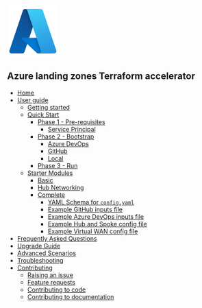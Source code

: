 <!-- markdownlint-disable first-line-h1 -->
![Azure logo](media/azure.svg)

## Azure landing zones Terraform accelerator

- [Home][wiki_home]
- [User guide][wiki_user_guide]
  - [Getting started][wiki_getting_started]
  - [Quick Start][wiki_quick_start]
    - [Phase 1 - Pre-requisites][wiki_quick_start_phase_1]
      - [Service Principal][wiki_quick_start_phase_1_service_principal]
    - [Phase 2 - Bootstrap][wiki_quick_start_phase_2]
      - [Azure DevOps][wiki_quick_start_phase_2_azure_devops]
      - [GitHub][wiki_quick_start_phase_2_github]
      - [Local][wiki_quick_start_phase_2_local]
    - [Phase 3 - Run][wiki_quick_start_phase_3]
  - [Starter Modules][wiki_starter_modules]
    - [Basic][wiki_starter_module_basic]
    - [Hub Networking][wiki_starter_module_hubnetworking]
    - [Complete][wiki_starter_module_complete]
      - [YAML Schema for `config.yaml`][wiki_yaml_schema_reference]
      - [Example GitHub inputs file][example_powershell_inputs_github]
      - [Example Azure DevOps inputs file][example_powershell_inputs_azure_devops]
      - [Example Hub and Spoke config file][example_starter_module_complete_config_hub_spoke]
      - [Example Virtual WAN config file][example_starter_module_complete_config_vwan]
- [Frequently Asked Questions][wiki_frequently_asked_questions]
- [Upgrade Guide][wiki_upgrade_process]
- [Advanced Scenarios][wiki_advanced_scenarios]
- [Troubleshooting][wiki_troubleshooting]
- [Contributing][wiki_contributing]
  - [Raising an issue][wiki_raising_an_issue]
  - [Feature requests][wiki_feature_requests]
  - [Contributing to code][wiki_contributing_to_code]
  - [Contributing to documentation][wiki_contributing_to_documentation]

[//]: # "************************"
[//]: # "INSERT LINK LABELS BELOW"
[//]: # "************************"

[wiki_home]:                                                         Home "Wiki - Home"
[wiki_user_guide]:                                                   User-Guide "Wiki - User guide"
[wiki_getting_started]:                                              %5BUser-Guide%5D-Getting-Started "Wiki - Getting started"
[wiki_quick_start]:                                                  %5BUser-Guide%5D-Quick-Start "Wiki - Quick start"
[wiki_quick_start_phase_1]:                                          %5BUser-Guide%5D-Quick-Start-Phase-1 "Wiki - Quick Start - Phase 1"
[wiki_quick_start_phase_1_service_principal]:                        %5BUser-Guide%5D-Quick-Start-Phase-1-Service-Principal "Wiki - Quick Start - Phase 1 - Service Principal"
[wiki_quick_start_phase_2]:                                          %5BUser-Guide%5D-Quick-Start-Phase-2 "Wiki - Quick Start - Phase 2"
[wiki_quick_start_phase_2_azure_devops]:                             %5BUser-Guide%5D-Quick-Start-Phase-2-Azure-DevOps "Wiki - Quick Start - Phase 2 - Azure DevOps"
[wiki_quick_start_phase_2_github]:                                   %5BUser-Guide%5D-Quick-Start-Phase-2-GitHub "Wiki - Quick Start - Phase 2 - GitHub"
[wiki_quick_start_phase_2_local]:                                    %5BUser-Guide%5D-Quick-Start-Phase-2-Local "Wiki - Quick Start - Phase 2 - Local"
[wiki_quick_start_phase_3]:                                          %5BUser-Guide%5D-Quick-Start-Phase-3 "Wiki - Quick Start - Phase 3"
[wiki_starter_modules]:                                              %5BUser-Guide%5D-Starter-Modules "Wiki - Starter Modules"
[wiki_starter_module_basic]:                                         %5BUser-Guide%5D-Starter-Module-Basic "Wiki - Starter Modules - Basic"
[wiki_starter_module_hubnetworking]:                                 %5BUser-Guide%5D-Starter-Module-HubNetworking "Wiki - Start Modules - Hub Networking"
[wiki_starter_module_complete]:                                      %5BUser-Guide%5D-Starter-Module-Complete "Wiki - Starter Modules - Complete"
[wiki_yaml_schema_reference]:                                        %5BUser-Guide%5D-YAML-Schema-Reference "Wiki - YAML Schema Reference"
[wiki_frequently_asked_questions]:                                   Frequently-Asked-Questions "Wiki - Frequently Asked Questions"
[wiki_troubleshooting]:                                              Troubleshooting "Wiki - Troubleshooting"
[wiki_contributing]:                                                 Contributing "Wiki - Contributing"
[wiki_raising_an_issue]:                                             Raising-an-Issue "Wiki - Raising an issue"
[wiki_feature_requests]:                                             Feature-Requests "Wiki - Feature requests"
[wiki_contributing_to_code]:                                         Contributing-to-Code "Wiki - Contributing to code"
[wiki_contributing_to_documentation]:                                Contributing-to-Documentation "Wiki - Contributing to documentation"
[wiki_upgrade_process]:                                              Upgrade-Process "Wiki - Upgrade Process"
[wiki_advanced_scenarios]:                                           Advanced-Scenarios "Wiki - Advanced Scenarios"
[example_powershell_inputs_azure_devops]: examples/powershell-inputs/inputs-azure-devops.yaml "Example - PowerShell Inputs - Azure DevOps"
[example_powershell_inputs_github]: examples/powershell-inputs/inputs-github.yaml "Example - PowerShell Inputs - GitHub"
[example_starter_module_complete_config_hub_spoke]: examples/starter-module-complete/config-hub-spoke.yaml "Example - Starter Module Config - Complete - Hub and Spoke"
[example_starter_module_complete_config_vwan]: examples/starter-module-complete/config-vwan.yaml "Example - Starter Module Config - Complete - Virtual WAN"
